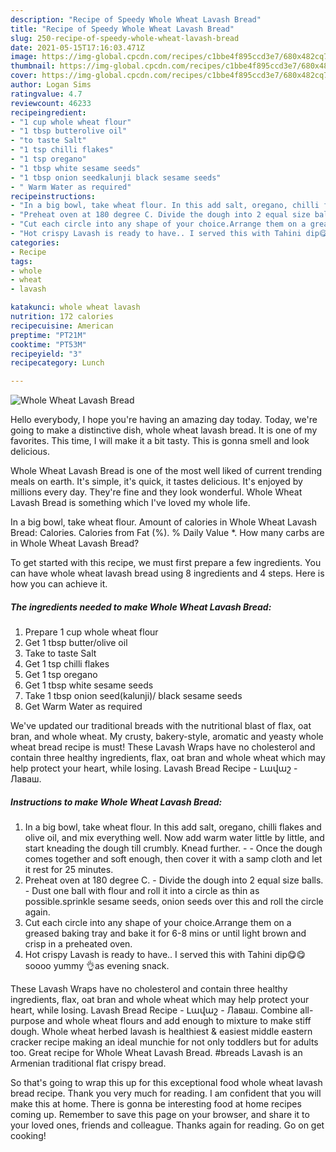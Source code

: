 ```yaml
---
description: "Recipe of Speedy Whole Wheat Lavash Bread"
title: "Recipe of Speedy Whole Wheat Lavash Bread"
slug: 250-recipe-of-speedy-whole-wheat-lavash-bread
date: 2021-05-15T17:16:03.471Z
image: https://img-global.cpcdn.com/recipes/c1bbe4f895ccd3e7/680x482cq70/whole-wheat-lavash-bread-recipe-main-photo.jpg
thumbnail: https://img-global.cpcdn.com/recipes/c1bbe4f895ccd3e7/680x482cq70/whole-wheat-lavash-bread-recipe-main-photo.jpg
cover: https://img-global.cpcdn.com/recipes/c1bbe4f895ccd3e7/680x482cq70/whole-wheat-lavash-bread-recipe-main-photo.jpg
author: Logan Sims
ratingvalue: 4.7
reviewcount: 46233
recipeingredient:
- "1 cup whole wheat flour"
- "1 tbsp butterolive oil"
- "to taste Salt"
- "1 tsp chilli flakes"
- "1 tsp oregano"
- "1 tbsp white sesame seeds"
- "1 tbsp onion seedkalunji black sesame seeds"
- " Warm Water as required"
recipeinstructions:
- "In a big bowl, take wheat flour. In this add salt, oregano, chilli flakes and olive oil, and mix everything well. Now add warm water little by little, and start kneading the dough till crumbly. Knead further.  Once the dough comes together and soft enough, then cover it with a samp cloth and let it rest for 25 minutes."
- "Preheat oven at 180 degree C. Divide the dough into 2 equal size balls. Dust one ball with flour and roll it into a circle as thin as possible.sprinkle sesame seeds, onion seeds over this and roll the circle again."
- "Cut each circle into any shape of your choice.Arrange them on a greased baking tray and bake it for 6-8 mins or until light brown and crisp in a preheated oven."
- "Hot crispy Lavash is ready to have.. I served this with Tahini dip😋😋soooo yummy 👌as evening snack."
categories:
- Recipe
tags:
- whole
- wheat
- lavash

katakunci: whole wheat lavash 
nutrition: 172 calories
recipecuisine: American
preptime: "PT21M"
cooktime: "PT53M"
recipeyield: "3"
recipecategory: Lunch

---
```



![Whole Wheat Lavash Bread](https://img-global.cpcdn.com/recipes/c1bbe4f895ccd3e7/680x482cq70/whole-wheat-lavash-bread-recipe-main-photo.jpg)

Hello everybody, I hope you're having an amazing day today. Today, we're going to make a distinctive dish, whole wheat lavash bread. It is one of my favorites. This time, I will make it a bit tasty. This is gonna smell and look delicious.

Whole Wheat Lavash Bread is one of the most well liked of current trending meals on earth. It's simple, it's quick, it tastes delicious. It's enjoyed by millions every day. They're fine and they look wonderful. Whole Wheat Lavash Bread is something which I've loved my whole life.

In a big bowl, take wheat flour. Amount of calories in Whole Wheat Lavash Bread: Calories. Calories from Fat (%). % Daily Value *. How many carbs are in Whole Wheat Lavash Bread?


To get started with this recipe, we must first prepare a few ingredients. You can have whole wheat lavash bread using 8 ingredients and 4 steps. Here is how you can achieve it.

<!--inarticleads1-->

##### The ingredients needed to make Whole Wheat Lavash Bread:

1. Prepare 1 cup whole wheat flour
1. Get 1 tbsp butter/olive oil
1. Take to taste Salt
1. Get 1 tsp chilli flakes
1. Get 1 tsp oregano
1. Get 1 tbsp white sesame seeds
1. Take 1 tbsp onion seed(kalunji)/ black sesame seeds
1. Get  Warm Water as required


We&#39;ve updated our traditional breads with the nutritional blast of flax, oat bran, and whole wheat. My crusty, bakery-style, aromatic and yeasty whole wheat bread recipe is must! These Lavash Wraps have no cholesterol and contain three healthy ingredients, flax, oat bran and whole wheat which may help protect your heart, while losing. Lavash Bread Recipe - Լավաշ - Лаваш. 

<!--inarticleads2-->

##### Instructions to make Whole Wheat Lavash Bread:

1. In a big bowl, take wheat flour. In this add salt, oregano, chilli flakes and olive oil, and mix everything well. Now add warm water little by little, and start kneading the dough till crumbly. Knead further. -  - Once the dough comes together and soft enough, then cover it with a samp cloth and let it rest for 25 minutes.
1. Preheat oven at 180 degree C. - Divide the dough into 2 equal size balls. - Dust one ball with flour and roll it into a circle as thin as possible.sprinkle sesame seeds, onion seeds over this and roll the circle again.
1. Cut each circle into any shape of your choice.Arrange them on a greased baking tray and bake it for 6-8 mins or until light brown and crisp in a preheated oven.
1. Hot crispy Lavash is ready to have.. I served this with Tahini dip😋😋soooo yummy 👌as evening snack.


These Lavash Wraps have no cholesterol and contain three healthy ingredients, flax, oat bran and whole wheat which may help protect your heart, while losing. Lavash Bread Recipe - Լավաշ - Лаваш. Combine all-purpose and whole wheat flours and add enough to mixture to make stiff dough. Whole wheat herbed lavash is healthiest &amp; easiest middle eastern cracker recipe making an ideal munchie for not only toddlers but for adults too. Great recipe for Whole Wheat Lavash Bread. #breads Lavash is an Armenian traditional flat crispy bread. 

So that's going to wrap this up for this exceptional food whole wheat lavash bread recipe. Thank you very much for reading. I am confident that you will make this at home. There is gonna be interesting food at home recipes coming up. Remember to save this page on your browser, and share it to your loved ones, friends and colleague. Thanks again for reading. Go on get cooking!

